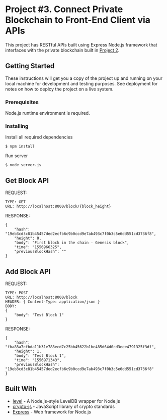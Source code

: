 # Project #3. Connect Private Blockchain to Front-End Client via APIs

This project has RESTful APIs built using Express Node.js framework that interfaces with the private blockchain built in [Project 2](https://github.com/kartikeybhardwaj/udacity-blockchain-developer-nanodegree/tree/master/Project%202%20-%20Blockchain%20Data).

## Getting Started

These instructions will get you a copy of the project up and running on your local machine for development and testing purposes. See deployment for notes on how to deploy the project on a live system.

### Prerequisites

Node.js runtime environment is required.

### Installing

Install all required dependencies

```
$ npm install
```

Run server

```
$ node server.js
```

## Get Block API

REQUEST:

```
TYPE: GET
URL: http://localhost:8000/block/{block_height}
```

RESPONSE:

```
{
    "hash": "19eb3cd3c81b45457ded2ecfb6c9b0ccd9e7ab493c7f0b3c5e6dd551cd3736f8",
    "height": 0,
    "body": "First block in the chain - Genesis block",
    "time": "1556966325",
    "previousBlockHash": ""
}
```

## Add Block API

REQUEST:

```
TYPE: POST
URL: http://localhost:8000/block
HEADER: { Content-Type: application/json }
BODY:
{
	"body": "Test Block 1"
}
```

RESPONSE:

```
{
    "hash": "fba83a7cfbda11b31e788ecd7c25bb45622b1be485d64d0cd3eee4791325f3df",
    "height": 1,
    "body": "Test Block 1",
    "time": "1556971343",
    "previousBlockHash": "19eb3cd3c81b45457ded2ecfb6c9b0ccd9e7ab493c7f0b3c5e6dd551cd3736f8"
}
```

## Built With

* [level](https://www.npmjs.com/package/level) - A Node.js-style LevelDB wrapper for Node.js
* [crypto-js](https://www.npmjs.com/package/crypto-js) - JavaScript library of crypto standards
* [Express](https://expressjs.com/) - Web framework for Node.js